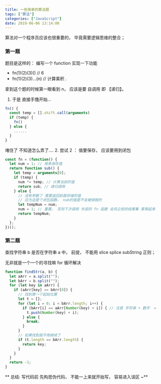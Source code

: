 ```yaml
---
title: 一些简单的算法题
tags: ["算法"]
categories: ["JavaScript"]
date: 2019-06-06 13:14:00
---
```


算法对一个程序员应该也很重要的， 毕竟需要逻辑思维的整合；

<!-- more -->

### 第一题

题目是这样的：
编写一个 function 实现一下功能

- fn(1)(2)(3)() // 6
- fn(1)(2)(3)...(n) // 计算乘积 .

拿到这个题的时候第一眼看到 n， 应该是要 自调用 即 【递归】。
1. 于是 直接手撸开始...
```js
fn() {
  const temp = [].shift.call(arguments)
  if (temp) {
    fn()
  } else {
    ......
  }
}
```
  堵住了 不知道怎么弄了....
2. 尝试 2 ：
   值要保存， 应该要用到闭包
```js
const fn = (function() {
  let num = 1; // 用来保存值
  return function sub() {
    let temp = arguments[0];
    if (temp) {
      num *= temp; // 计算当前的值
      return sub; // 递归调用
    } else {
      // 没有参数了 需要返回前面存储的值
      // 应为这是个闭包函数， num的值是不会被销毁的
      let tempNum = num;
      num = 1; // 重置， 否则下次调用 外层的 fn 函数 会将之前的结果集 累乘起来
      return tempNum;
    }
  };
})();
```

### 第二题

查找字符串 b 是否在字符串 a 中， 前提， 不能用 slice splice subString 正则；

无非就是一个一个的寻找嘛 for 循环解决

```js
function findStr(a, b) {
  let aArr = a.split("");
  let bArr = b.split("");
  for (let key in aArr) {
    if (aArr[key] == bArr[0]) {
      // 找到第一个起始位置
      let t = [];
      for (let i = 0; i < bArr.length; i++) {
        if (bArr[i] == aArr[Number(key) + i]) { // 注意 字符串 + 数字  = 字符串
          t.push(Number(key) + i);
        } else {
          break;
        }
      }
      // 如果找到就不用继续了
      if (t.length == bArr.length) {
        return key;
      }
    }
  }
  return -1;
}
```

** 总结: 写代码前 先构思伪代码， 不能一上来就开始写， 容易进入误区 ~**
